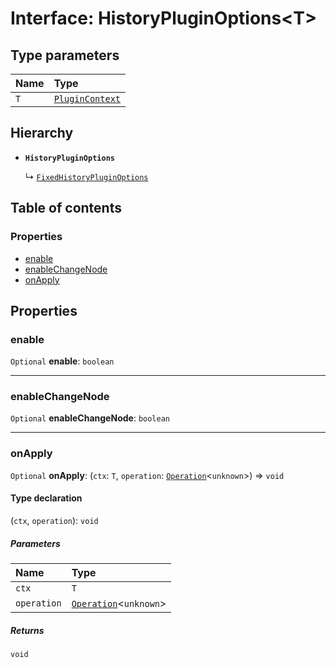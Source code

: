 # Interface: HistoryPluginOptions\<T>

## Type parameters

| Name | Type |
| :------ | :------ |
| `T` | [`PluginContext`](/auto-docs/fixed-layout-editor/variables/PluginContext-1.md) |

## Hierarchy

* **`HistoryPluginOptions`**

  ↳ [`FixedHistoryPluginOptions`](/auto-docs/fixed-layout-editor/interfaces/FixedHistoryPluginOptions.md)

## Table of contents

### Properties

* [enable](/auto-docs/fixed-layout-editor/interfaces/HistoryPluginOptions.md#enable)
* [enableChangeNode](/auto-docs/fixed-layout-editor/interfaces/HistoryPluginOptions.md#enablechangenode)
* [onApply](/auto-docs/fixed-layout-editor/interfaces/HistoryPluginOptions.md#onapply)

## Properties

### enable

`Optional` **enable**: `boolean`

***

### enableChangeNode

`Optional` **enableChangeNode**: `boolean`

***

### onApply

`Optional` **onApply**: (`ctx`: `T`, `operation`: [`Operation`](/auto-docs/fixed-layout-editor/interfaces/Operation.md)<`unknown`>) => `void`

#### Type declaration

(`ctx`, `operation`): `void`

##### Parameters

| Name | Type |
| :------ | :------ |
| `ctx` | `T` |
| `operation` | [`Operation`](/auto-docs/fixed-layout-editor/interfaces/Operation.md)<`unknown`> |

##### Returns

`void`
